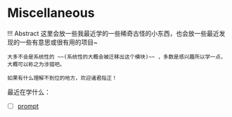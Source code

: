 # Miscellaneous

!!! Abstract
    这里会放一些我最近学的一些稀奇古怪的小东西，也会放一些最近发现的一些有意思或很有用的项目~

    大多不会是系统性的 ~~(系统性的大概会被迁移出这个模块)~~ ，多数是感兴趣所以学一点，大概可以称之为涉猎吧。
    
    如果有什么理解不到位的地方，欢迎诸君指正！

最近在学什么：

- [ ] [prompt](./prompt.md)